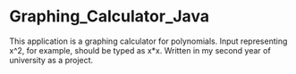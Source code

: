 Graphing_Calculator_Java
========================

This application is a graphing calculator for polynomials. Input representing x^2, for example, should be typed as x*x. Written in my second year of university as a project.
